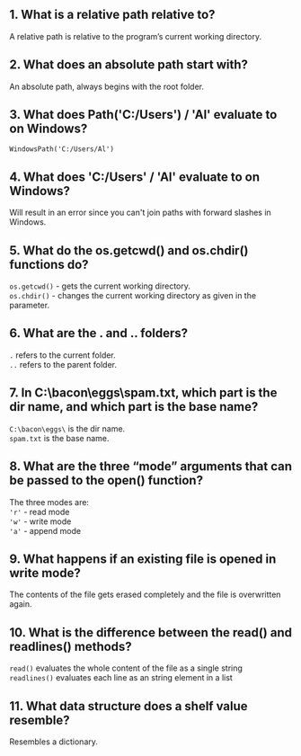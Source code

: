 ## 1. What is a relative path relative to?

A relative path is relative to the program’s current working directory.

## 2. What does an absolute path start with?

An absolute path, always begins with the root folder.

## 3. What does Path('C:/Users') / 'Al' evaluate to on Windows?

`WindowsPath('C:/Users/Al')`

## 4. What does 'C:/Users' / 'Al' evaluate to on Windows?

Will result in an error since you can't join paths with forward slashes in Windows.

## 5. What do the os.getcwd() and os.chdir() functions do?

`os.getcwd()` - gets the current working directory.<br />
`os.chdir()` - changes the current working directory as given in the parameter.

## 6. What are the . and .. folders?

`.` refers to the current folder.<br />
`..` refers to the parent folder.

## 7. In C:\bacon\eggs\spam.txt, which part is the dir name, and which part is the base name?

`C:\bacon\eggs\` is the dir name.<br />
`spam.txt` is the base name.

## 8. What are the three “mode” arguments that can be passed to the open() function?

The three modes are:<br />
`'r'` - read mode<br />
`'w'` - write mode<br />
`'a'` - append mode

## 9. What happens if an existing file is opened in write mode?

The contents of the file gets erased completely and the file is overwritten again.

## 10. What is the difference between the read() and readlines() methods?

`read()` evaluates the whole content of the file as a single string<br />
`readlines()` evaluates each line as an string element in a list

## 11. What data structure does a shelf value resemble?

Resembles a dictionary.

